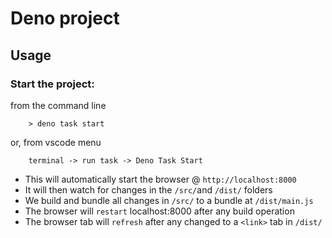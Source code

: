 
# Deno project

## Usage
            
### Start the project:
from the command line            
```
    > deno task start
```
or, from vscode menu
            
```
    terminal -> run task -> Deno Task Start
```
        
  * This will automatically start the browser @ `http://localhost:8000`
  * It will then watch for changes in the `/src/`and `/dist/` folders
  * We build and bundle all changes in `/src/` to a bundle at `/dist/main.js`
  * The browser will `restart` localhost:8000 after any build operation
  * The browser tab will `refresh` after any changed to a `<link>` tab in `/dist/`
